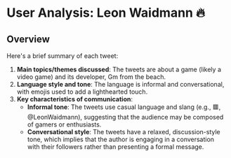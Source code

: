 # User Analysis: Leon Waidmann 🔥

## Overview

Here's a brief summary of each tweet:

1. **Main topics/themes discussed**: The tweets are about a game (likely a video game) and its developer, Gm from the beach.
2. **Language style and tone**: The language is informal and conversational, with emojis used to add a lighthearted touch.
3. **Key characteristics of communication**:
   - **Informal tone**: The tweets use casual language and slang (e.g., 🟥, @LeonWaidmann), suggesting that the audience may be composed of gamers or enthusiasts.
   - **Conversational style**: The tweets have a relaxed, discussion-style tone, which implies that the author is engaging in a conversation with their followers rather than presenting a formal message.
